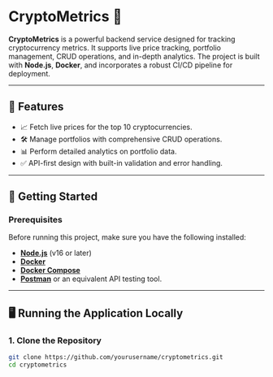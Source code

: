 # **CryptoMetrics** 🌟  
**CryptoMetrics** is a powerful backend service designed for tracking cryptocurrency metrics. It supports live price tracking, portfolio management, CRUD operations, and in-depth analytics. The project is built with **Node.js**, **Docker**, and incorporates a robust CI/CD pipeline for deployment.  

---

## 🌟 **Features**  
- 📈 Fetch live prices for the top 10 cryptocurrencies.  
- 🛠️ Manage portfolios with comprehensive CRUD operations.  
- 📊 Perform detailed analytics on portfolio data.  
- ✅ API-first design with built-in validation and error handling.  

---

## 🚀 **Getting Started**  

### **Prerequisites**  
Before running this project, make sure you have the following installed:  
- **[Node.js](https://nodejs.org/)** (v16 or later)  
- **[Docker](https://www.docker.com/)**  
- **[Docker Compose](https://docs.docker.com/compose/)**  
- **[Postman](https://www.postman.com/)** or an equivalent API testing tool.  

---

## 🖥️ **Running the Application Locally**  

### **1. Clone the Repository**  
```bash  
git clone https://github.com/yourusername/cryptometrics.git  
cd cryptometrics  
